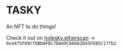 # TASKY 
An NFT to do things!  

Check it out on [holesky.etherscan](https://holesky.etherscan.io/) -> `0x44f5F09Cf0BDAFBc7DA49CA6662D45FEB5C17fb2`
